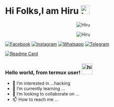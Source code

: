 # Hi Folks,I am Hiru <img src=https://github.com/soo-more/hiranmoy0067/blob/main/script/hi.gif width="28px" alt="hi">

<p align="center"><img src="https://github.com/soo-more/hiranmoy0067/blob/main/script/drag.gif" alt="Hiru "> 

<p align="center"><img src="https://github.com/soo-more/hiranmoy0067/blob/main/script/keyboard.gif" alt="Hiru "> <br>

[![Facebook](https://img.shields.io/badge/-Facebook-0b49dd?style=flat&logo=Facebook&logoColor=white&link=https://www.facebook.com/shruti.mondal.9847867)](https://www.facebook.com/shruti.mondal.9847867) [![Instagram](https://img.shields.io/badge/-Instagram-f01397?style=flat&logo=Instagram&logoColor=white&link=https://www.instagram.com/he_lo_hiruop)](https://www.instagram.com/he_lo_hiruop) 
[![Whatsapp](https://img.shields.io/badge/-Whatsapp-07b017?style=flat&logo=Whatsapp&logoColor=white&link=https://wa.me/+14197404786?text=Hi_hiru)](https://wa.me/+14197404786?text=Hi_hiru)
[![Telegram](https://img.shields.io/badge/-Tlgram-06adff?style=flat&logo=Telegram&logoColor=white&link=https://t.me/hiru_ajao)](ttps://t.me/hiru_ajao)


[![Readme Card](https://github-readme-stats.vercel.app/api/pin/?username=soo-more&repo=welcome&theme=vision-friendly-dark)](https://github.com/soo-more/welcome) <br>

### Hello world, from termux user! <img src=https://github.com/soo-more/hiranmoy0067/blob/main/script/hi.gif width="35px" alt="hi"> <br>

- 👀 I’m interested in ...hacking
- 🌱 I’m currently learning ...
- 💞️ I’m looking to collaborate on ...
- 📫 How to reach me ...

<!---
hiranmoy0067/hiranmoy0067 is a ✨ special ✨ repository because its `README.md` (this file) appears on your GitHub profile.
You can click the Preview link to take a look at your changes.
--->
